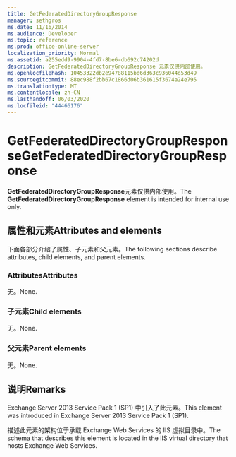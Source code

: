 ```yaml
---
title: GetFederatedDirectoryGroupResponse
manager: sethgros
ms.date: 11/16/2014
ms.audience: Developer
ms.topic: reference
ms.prod: office-online-server
localization_priority: Normal
ms.assetid: a255edd9-9904-4fd7-8be6-db692c74202d
description: GetFederatedDirectoryGroupResponse 元素仅供内部使用。
ms.openlocfilehash: 10453322db2e94788115bd6d363c936044d53d49
ms.sourcegitcommit: 88ec988f2bb67c1866d06b361615f3674a24e795
ms.translationtype: MT
ms.contentlocale: zh-CN
ms.lasthandoff: 06/03/2020
ms.locfileid: "44466176"
---
```

# <a name="getfederateddirectorygroupresponse"></a><span data-ttu-id="20e77-103">GetFederatedDirectoryGroupResponse</span><span class="sxs-lookup"><span data-stu-id="20e77-103">GetFederatedDirectoryGroupResponse</span></span>

<span data-ttu-id="20e77-104">**GetFederatedDirectoryGroupResponse**元素仅供内部使用。</span><span class="sxs-lookup"><span data-stu-id="20e77-104">The **GetFederatedDirectoryGroupResponse** element is intended for internal use only.</span></span> 

## <a name="attributes-and-elements"></a><span data-ttu-id="20e77-105">属性和元素</span><span class="sxs-lookup"><span data-stu-id="20e77-105">Attributes and elements</span></span>

<span data-ttu-id="20e77-106">下面各部分介绍了属性、子元素和父元素。</span><span class="sxs-lookup"><span data-stu-id="20e77-106">The following sections describe attributes, child elements, and parent elements.</span></span>
  
### <a name="attributes"></a><span data-ttu-id="20e77-107">Attributes</span><span class="sxs-lookup"><span data-stu-id="20e77-107">Attributes</span></span>

<span data-ttu-id="20e77-108">无。</span><span class="sxs-lookup"><span data-stu-id="20e77-108">None.</span></span>
  
### <a name="child-elements"></a><span data-ttu-id="20e77-109">子元素</span><span class="sxs-lookup"><span data-stu-id="20e77-109">Child elements</span></span>

<span data-ttu-id="20e77-110">无。</span><span class="sxs-lookup"><span data-stu-id="20e77-110">None.</span></span>
  
### <a name="parent-elements"></a><span data-ttu-id="20e77-111">父元素</span><span class="sxs-lookup"><span data-stu-id="20e77-111">Parent elements</span></span>

<span data-ttu-id="20e77-112">无。</span><span class="sxs-lookup"><span data-stu-id="20e77-112">None.</span></span>
  
## <a name="remarks"></a><span data-ttu-id="20e77-113">说明</span><span class="sxs-lookup"><span data-stu-id="20e77-113">Remarks</span></span>

<span data-ttu-id="20e77-114">Exchange Server 2013 Service Pack 1 (SP1) 中引入了此元素。</span><span class="sxs-lookup"><span data-stu-id="20e77-114">This element was introduced in Exchange Server 2013 Service Pack 1 (SP1).</span></span>
  
<span data-ttu-id="20e77-115">描述此元素的架构位于承载 Exchange Web Services 的 IIS 虚拟目录中。</span><span class="sxs-lookup"><span data-stu-id="20e77-115">The schema that describes this element is located in the IIS virtual directory that hosts Exchange Web Services.</span></span>
  

